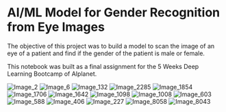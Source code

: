 # AI/ML Model for Gender Recognition from Eye Images

The objective of this project was to build a model to scan the image of an eye of a patient and find if the gender of the patient is male or female.   

This notebook was built as a final assignment for the 5 Weeks Deep Learning Bootcamp of AIplanet. 


![Image_2](https://user-images.githubusercontent.com/106438902/218193701-1a7a2541-6eb5-460a-85e4-f73e7812772c.jpg)
![Image_6](https://user-images.githubusercontent.com/106438902/218193780-74733ce8-5ca4-4e48-9a42-0c6f2c26eaf2.jpg)
![Image_132](https://user-images.githubusercontent.com/106438902/218193828-4553707c-d873-49ce-9ad3-15daf0c8ff8d.jpg)
![Image_2285](https://user-images.githubusercontent.com/106438902/218193909-131e0a83-a787-4f16-a251-9ffa53428654.jpg)
![Image_1854](https://user-images.githubusercontent.com/106438902/218193972-f523b2e2-c491-4218-a8a3-a7ac3c83eea2.jpg)
![Image_1706](https://user-images.githubusercontent.com/106438902/218194096-7a20f80d-400c-4d49-a986-879d416cae9c.jpg)
![Image_1642](https://user-images.githubusercontent.com/106438902/218194116-fc61318b-ef8f-4b20-8fcc-2efb67a17ebe.jpg)
![Image_1098](https://user-images.githubusercontent.com/106438902/218194180-07dd326e-bf8f-4f4b-8ed2-4ed1bcdb3a40.jpg)
![Image_1008](https://user-images.githubusercontent.com/106438902/218194228-625c2d5c-5331-4f95-98b2-e5b7031daed9.jpg)
![Image_603](https://user-images.githubusercontent.com/106438902/218194347-865fc217-63ca-4372-a754-73b352adebdf.jpg)
![Image_588](https://user-images.githubusercontent.com/106438902/218194364-f43f66d1-423c-4b4b-97d5-85f9fecb9a8a.jpg)
![Image_406](https://user-images.githubusercontent.com/106438902/218194379-6bc4f780-304e-4c61-adda-50c46c0567f9.jpg)
![Image_227](https://user-images.githubusercontent.com/106438902/218194419-2607a319-c7f7-484f-ae37-2fd398feeedf.jpg)
![Image_8058](https://user-images.githubusercontent.com/106438902/218194489-91a5bf37-c5b5-441b-91b7-b49c6949c692.jpg)
![Image_8043](https://user-images.githubusercontent.com/106438902/218194496-c1032065-6108-4ff6-ba21-4e72ec85e4c3.jpg)
